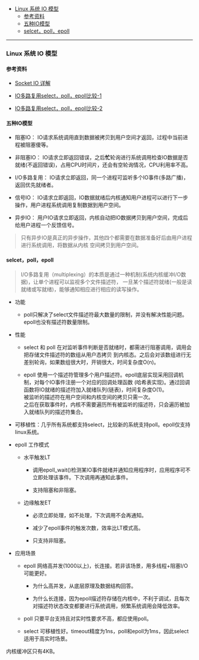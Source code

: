 
<!-- vim-markdown-toc GFM -->

- [Linux 系统 IO 模型](#linux-系统-io-模型)
  - [参考资料](#参考资料)
  - [五种IO模型](#五种io模型)
  - [selcet，poll，epoll](#selcetpollepoll)

<!-- vim-markdown-toc -->

---


### Linux 系统 IO 模型

#### 参考资料
- [Socket IO 详解](https://github.com/CyC2018/CS-Notes/blob/master/notes/Socket.md)

- [IO多路复用select，poll，epoll比较-1](https://www.cnblogs.com/aspirant/p/9166944.html)

- [IO多路复用select，poll，epoll比较-2](https://www.jianshu.com/p/397449cadc9a)


#### 五种IO模型

- 阻塞IO： IO请求系统调用直到数据被拷贝到用户空间才返回，过程中当前进程被阻塞傻等。

- 非阻塞IO： IO请求立即返回错误，之后**忙**轮询进行系统调用检查IO数据是否就绪(不返回错误)，占用CPU时间片，还会有空轮询情况，CPU利用率不高。

- I/O多路复用： IO请求立即返回，同一个进程可监听多个IO事件(多路广播)，返回优先就绪者。

- 信号IO： IO请求立即返回，IO数据就绪后内核通知用户进程可以进行下一步操作，用户进程系统调用复制数据到用户空间。

- 异步IO： 用户IO请求立即返回，内核自动把IO数据拷贝到用户空间，完成后给用户进程一个反馈信号。

> 只有异步IO是真正的异步操作，其他四个都需要在数据准备好后由用户进程进行系统调用，将数据从内核
  空间拷贝到用户空间。


#### selcet，poll，epoll
> I/O多路复用（multiplexing）的本质是通过一种机制(系统内核缓冲I/O数据)，让单个进程可以监视多个文件描述符，
  一旦某个描述符就绪(一般是读就绪或写就绪)，能够通知相应进行相应的读写操作。

- 功能
  - poll只解决了select文件描述符最大数量的限制，并没有解决性能问题。epoll也没有描述符数量限制。

- 性能
  - select 和 poll 在对监听事件判断是否就绪时，都需进行阻塞调用，调用会把存储文件描述符的数组从用户态拷贝
    到内核态。之后会对该数组进行无差别轮询，如果数组很大时，开销很大，时间复杂度O(n)。

  - epoll 使用一个描述符管理多个用户描述符。epoll底层实现采用回调机制，对每个IO事件注册一个对应的回调处理函数
    (哈希表实现)。通过回调函数将IO就绪的描述符加入就绪队列(链表)，时间复杂度O(1)。  
    被监听的描述符在用户空间和内核空间的拷贝只需一次。  
    之后在获取事件时，内核不需要遍历所有被监听的描述符，只会遍历被加入就绪队列的描述符集合。

- 可移植性：几乎所有系统都支持select，比较新的系统支持poll。epoll仅支持linux系统。

- epoll 工作模式
  - 水平触发LT
    - 调用epoll_wait()检测某IO事件就绪并通知应用程序时，应用程序可不立即处理该事件。下次调用再通知此事件。

    - 支持阻塞和非阻塞。

  - 边缘触发ET
    - 必须立即处理，如不处理，下次调用不会再通知。  

    - 减少了epoll事件的触发次数，效率比LT模式高。

    - 只支持非阻塞。

  
- 应用场景
  - epoll   网络高并发(1000以上)，长连接。若非该场景，用多线程+阻塞I/O可能更好。
    - 为什么高并发，从底层原理及数据结构回答。

    - 为什么长连接，因为epoll描述符存储在内核中，不利于调试，且每次对描述符状态改变都要进行系统调用，频繁系统调用会降低效率。

  - poll    只要平台支持且对实时性要求不高，都应使用poll。

  - select  可移植性好。timeout精度为1ns，poll和epoll为1ms，因此select适用于高实时场景。


内核缓冲区只有4KB。


